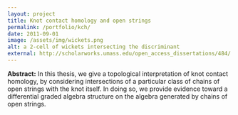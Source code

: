 ```yaml
---
layout: project
title: Knot contact homology and open strings
permalink: /portfolio/kch/
date: 2011-09-01
image: /assets/img/wickets.png
alt: a 2-cell of wickets intersecting the discriminant
external: http://scholarworks.umass.edu/open_access_dissertations/484/
---
```


**Abstract:**
In this thesis, we give a topological interpretation of knot contact homology,
by considering intersections of a particular class of chains of open strings
with the knot itself. In doing so, we provide evidence toward a differential
graded algebra structure on the algebra generated by chains of open strings.
